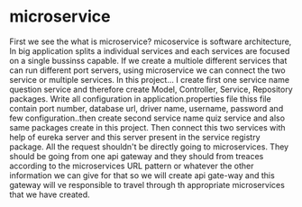 # microservice 
First we see the what is microservice? micoservice is software architecture, In big application splits a individual services and each services are focused on a single bussinss capable.
If we create a multiole different services that can run different port servers, using microservice we can connect the two service or multiple services.
In this project... 
I create first one service name question service and therefore create Model, Controller, Service, Repository packages. Write all configuration in application.properties file thiss file
contain port number, database url, driver name, username, password and few configuration..then create second service name quiz service and also same packages create in this project.
Then connect this two services with help of eureka server and this server present in the service registry package. All the request shouldn't be directly going to microservices.
They should be going from one api gateway and they should from treaces according to the microservices URL pattern or whatever the other information we can give for that so we will create 
api gate-way and this gateway will ve responsible to travel through th appropriate microservices that we have created.
